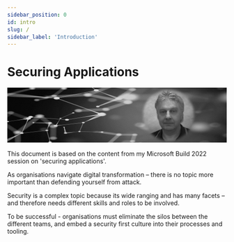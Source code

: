 ```yaml
---
sidebar_position: 0
id: intro
slug: /
sidebar_label: 'Introduction'
---
```


# Securing Applications

![](images/01-introduction.png)


This document is based on the content from my Microsoft Build 2022 session on 'securing applications'.

As organisations navigate digital transformation – there is no topic more important than defending yourself from attack.

Security is a complex topic because its wide ranging and has many facets – and therefore needs different skills and roles to be involved.

To be successful - organisations must eliminate the silos between the different teams, and embed a security first culture into their processes and tooling.
